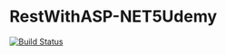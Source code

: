 # RestWithASP-NET5Udemy

[![Build Status](https://app.travis-ci.com/charlestheobald/RestWithASP-NET5Udemy.svg?branch=main)](https://app.travis-ci.com/charlestheobald/RestWithASP-NET5Udemy)
